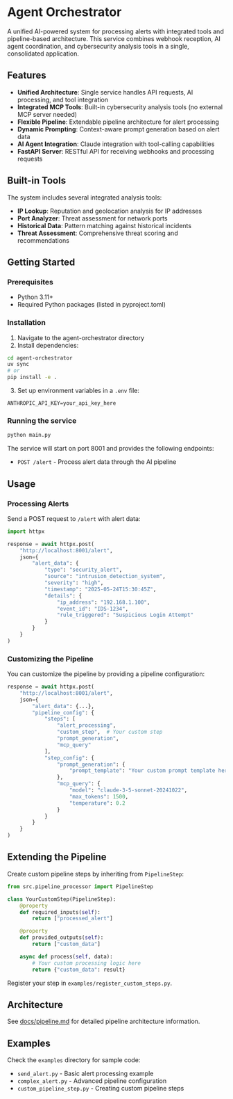 # Agent Orchestrator

A unified AI-powered system for processing alerts with integrated tools and pipeline-based architecture. This service combines webhook reception, AI agent coordination, and cybersecurity analysis tools in a single, consolidated application.

## Features

- **Unified Architecture**: Single service handles API requests, AI processing, and tool integration
- **Integrated MCP Tools**: Built-in cybersecurity analysis tools (no external MCP server needed)
- **Flexible Pipeline**: Extendable pipeline architecture for alert processing
- **Dynamic Prompting**: Context-aware prompt generation based on alert data
- **AI Agent Integration**: Claude integration with tool-calling capabilities
- **FastAPI Server**: RESTful API for receiving webhooks and processing requests

## Built-in Tools

The system includes several integrated analysis tools:

- **IP Lookup**: Reputation and geolocation analysis for IP addresses
- **Port Analyzer**: Threat assessment for network ports
- **Historical Data**: Pattern matching against historical incidents
- **Threat Assessment**: Comprehensive threat scoring and recommendations

## Getting Started

### Prerequisites

- Python 3.11+
- Required Python packages (listed in pyproject.toml)

### Installation

1. Navigate to the agent-orchestrator directory
2. Install dependencies:

```bash
cd agent-orchestrator
uv sync
# or
pip install -e .
```

3. Set up environment variables in a `.env` file:

```
ANTHROPIC_API_KEY=your_api_key_here
```

### Running the service

```bash
python main.py
```

The service will start on port 8001 and provides the following endpoints:

- `POST /alert` - Process alert data through the AI pipeline

## Usage

### Processing Alerts

Send a POST request to `/alert` with alert data:

```python
import httpx

response = await httpx.post(
    "http://localhost:8001/alert",
    json={
        "alert_data": {
            "type": "security_alert",
            "source": "intrusion_detection_system",
            "severity": "high",
            "timestamp": "2025-05-24T15:30:45Z",
            "details": {
                "ip_address": "192.168.1.100",
                "event_id": "IDS-1234",
                "rule_triggered": "Suspicious Login Attempt"
            }
        }
    }
)
```

### Customizing the Pipeline

You can customize the pipeline by providing a pipeline configuration:

```python
response = await httpx.post(
    "http://localhost:8001/alert",
    json={
        "alert_data": {...},
        "pipeline_config": {
            "steps": [
                "alert_processing",
                "custom_step",  # Your custom step
                "prompt_generation",
                "mcp_query"
            ],
            "step_config": {
                "prompt_generation": {
                    "prompt_template": "Your custom prompt template here"
                },
                "mcp_query": {
                    "model": "claude-3-5-sonnet-20241022",
                    "max_tokens": 1500,
                    "temperature": 0.2
                }
            }
        }
    }
)
```

## Extending the Pipeline

Create custom pipeline steps by inheriting from `PipelineStep`:

```python
from src.pipeline_processor import PipelineStep

class YourCustomStep(PipelineStep):
    @property
    def required_inputs(self):
        return ["processed_alert"]

    @property
    def provided_outputs(self):
        return ["custom_data"]

    async def process(self, data):
        # Your custom processing logic here
        return {"custom_data": result}
```

Register your step in `examples/register_custom_steps.py`.

## Architecture

See [docs/pipeline.md](docs/pipeline.md) for detailed pipeline architecture information.

## Examples

Check the `examples` directory for sample code:

- `send_alert.py` - Basic alert processing example
- `complex_alert.py` - Advanced pipeline configuration
- `custom_pipeline_step.py` - Creating custom pipeline steps
